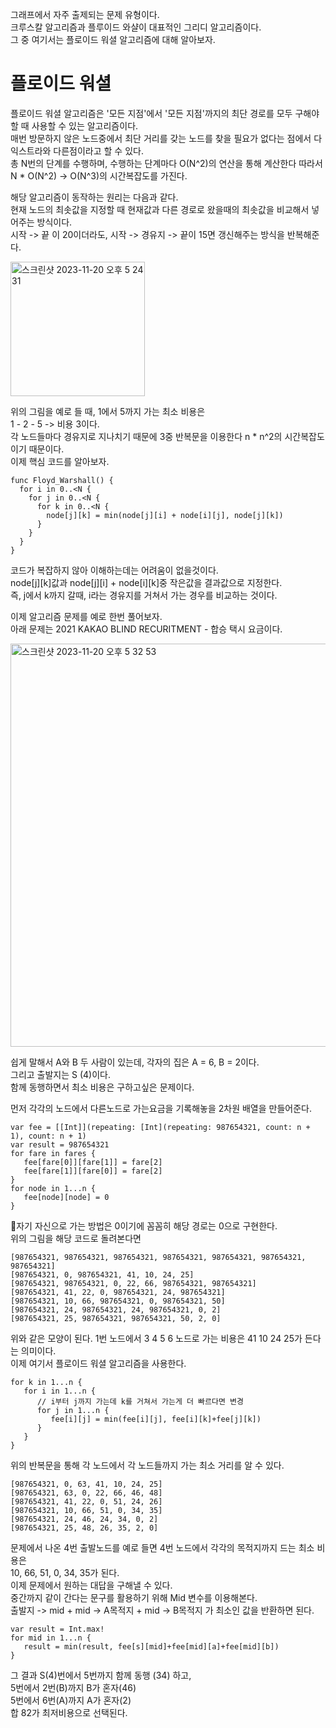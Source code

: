 그래프에서 자주 출제되는 문제 유형이다.   
크루스칼 알고리즘과 플루이드 와샬이 대표적인 그리디 알고리즘이다.   
그 중 여기서는 플로이드 워셜 알고리즘에 대해 알아보자.   
# 플로이드 워셜
플로이드 워셜 알고리즘은 '모든 지점'에서 '모든 지점'까지의 최단 경로를 모두 구해야할 때 사용할 수 있는 알고리즘이다.    
매번 방문하지 않은 노드중에서 최단 거리를 갖는 노드를 찾을 필요가 없다는 점에서 다익스트라와 다른점이라고 할 수 있다.   
총 N번의 단계를 수행하며, 수행하는 단계마다 O(N^2)의 연산을 통해 계산한다 따라서 N * O(N^2) -> O(N^3)의 시간복잡도를 가진다.      
   
   
해당 알고리즘이 동작하는 원리는 다음과 같다.   
현재 노드의 최솟값을 지정할 때 현재값과 다른 경로로 왔을때의 최솟값을 비교해서 넣어주는 방식이다.   
시작 -> 끝 이 20이더라도, 시작 -> 경유지 -> 끝이 15면 갱신해주는 방식을 반복해준다.  
   
   
<img width="215" alt="스크린샷 2023-11-20 오후 5 24 31" src="https://github.com/ww5702/Swift_Coding_Test/assets/60501045/ac818f89-a470-47eb-9c64-2ccb13f054d9">   
   
   
위의 그림을 예로 들 때, 1에서 5까지 가는 최소 비용은    
1 - 2 - 5 -> 비용 3이다.   
각 노드들마다 경유지로 지나치기 때문에 3중 반복문을 이용한다 n * n^2의 시간복잡도이기 때문이다.   
이제 핵심 코드를 알아보자.   
```
func Floyd_Warshall() {
  for i in 0..<N {
    for j in 0..<N {
      for k in 0..<N {
        node[j][k] = min(node[j][i] + node[i][j], node[j][k])
      }
    }
  }
}
```
코드가 복잡하지 않아 이해하는데는 어려움이 없을것이다.   
node[j][k]값과 node[j][i] + node[i][k]중 작은값을 결과값으로 지정한다.   
즉, j에서 k까지 갈때, i라는 경유지를 거쳐서 가는 경우를 비교하는 것이다.   
   
   
이제 알고리즘 문제를 예로 한번 풀어보자.   
아래 문제는 2021 KAKAO BLIND RECURITMENT - 합승 택시 요금이다.    

   
<img width="645" alt="스크린샷 2023-11-20 오후 5 32 53" src="https://github.com/ww5702/Swift_Coding_Test/assets/60501045/f0d97cef-c1ad-4e58-a956-90339e2fca72">   


쉽게 말해서 A와 B 두 사람이 있는데, 각자의 집은 A = 6, B = 2이다.   
그리고 출발지는 S (4)이다.   
함께 동행하면서 최소 비용은 구하고싶은 문제이다.   

   
먼저 각각의 노드에서 다른노드로 가는요금을 기록해놓을 2차원 배열을 만들어준다.   
```
var fee = [[Int]](repeating: [Int](repeating: 987654321, count: n + 1), count: n + 1)
var result = 987654321
for fare in fares {
   fee[fare[0]][fare[1]] = fare[2]
   fee[fare[1]][fare[0]] = fare[2]
}
for node in 1...n {
   fee[node][node] = 0
}
```   
자기 자신으로 가는 방법은 0이기에 꼼꼼히 해당 경로는 0으로 구현한다.   
위의 그림을 해당 코드로 돌려본다면   
```
[987654321, 987654321, 987654321, 987654321, 987654321, 987654321, 987654321]
[987654321, 0, 987654321, 41, 10, 24, 25]
[987654321, 987654321, 0, 22, 66, 987654321, 987654321]
[987654321, 41, 22, 0, 987654321, 24, 987654321]
[987654321, 10, 66, 987654321, 0, 987654321, 50]
[987654321, 24, 987654321, 24, 987654321, 0, 2]
[987654321, 25, 987654321, 987654321, 50, 2, 0]
```
위와 같은 모양이 된다. 1번 노드에서 3 4 5 6 노드로 가는 비용은 41 10 24 25가 든다는 의미이다.   
이제 여기서 플로이드 워셜 알고리즘을 사용한다.   
```
for k in 1...n {
   for i in 1...n {
      // i부터 j까지 가는데 k를 거쳐서 가는게 더 빠르다면 변경
      for j in 1...n {
         fee[i][j] = min(fee[i][j], fee[i][k]+fee[j][k])
      }
   }
}
```
위의 반복문을 통해 각 노드에서 각 노드들까지 가는 최소 거리를 알 수 있다.   
```
[987654321, 0, 63, 41, 10, 24, 25]
[987654321, 63, 0, 22, 66, 46, 48]
[987654321, 41, 22, 0, 51, 24, 26]
[987654321, 10, 66, 51, 0, 34, 35]
[987654321, 24, 46, 24, 34, 0, 2]
[987654321, 25, 48, 26, 35, 2, 0]
```
문제에서 나온 4번 출발노드를 예로 들면 4번 노드에서 각각의 목적지까지 드는 최소 비용은   
10, 66, 51, 0, 34, 35가 된다.   
이제 문제에서 원하는 대답을 구해낼 수 있다.   
중간까지 같이 간다는 문구를 활용하기 위해 Mid 변수를 이용해본다.   
출발지 -> mid + mid -> A목적지 + mid -> B목적지 가 최소인 값을 반환하면 된다.   
```
var result = Int.max!
for mid in 1...n {
   result = min(result, fee[s][mid]+fee[mid][a]+fee[mid][b])
}
```
그 결과 S(4)번에서 5번까지 함께 동행 (34) 하고,   
5번에서 2번(B)까지 B가 혼자(46)   
5번에서 6번(A)까지 A가 혼자(2)   
합 82가 최저비용으로 선택된다.   
